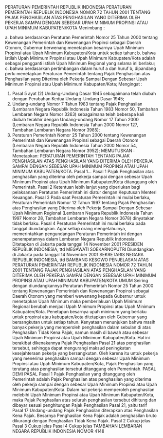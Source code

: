  PERATURAN PEMERINTAH REPUBLIK INDONESIA PERATURAN PEMERINTAH REPUBLIK INDONESIA NOMOR 72 TAHUN 2001 TENTANG PAJAK PENGHASILAN ATAS PENGHASILAN YANG DITERIMA OLEH PEKERJA SAMPAI DENGAN SEBESAR UPAH MINIMUM PROPINSI ATAU UPAH MINIMUM KABUPATEN/KOTA
Menimbang :

a. bahwa berdasarkan Peraturan Pemerintah Nomor 25 Tahun 2000 tentang Kewenangan Pemerintah dan Kewenangan Propinsi sebagai Daerah Otonom, Gubernur berwenang menetapkan besarnya Upah Minimum Propinsi atau Upah Minimum Kabupaten/Kota untuk setiap tahun;
b. bahwa istilah Upah Minimum Propinsi atau Upah Minimum Kabupaten/Kota adalah sebagai pengganti istilah Upah Minimum Regional yang selama ini berlaku;
c. bahwa berdasarkan pertimbangan dalam huruf a dan huruf b, dipandang perlu menetapkan Peraturan Pemerintah tentang Pajak Penghasilan atas Penghasilan yang Diterima oleh Pekerja Sampai Dengan Sebesar Upah Minimum Propinsi atau Upah Minimum Kabupaten/Kota;
Mengingat :

1. Pasal 5 ayat (2) Undang-Undang Dasar 1945 sebagaimana telah diubah dengan Perubahan Kedua Undang-Undang Dasar 1945;
2. Undang-undang Nomor 7 Tahun 1983 tentang Pajak Penghasilan (Lembaran Negara Republik Indonesia Tahun 1983 Nomor 50, Tambahan Lembaran Negara Nomor 3263) sebagaimana telah beberapa kali diubah terakhir dengan Undang-undang Nomor 17 Tahun 2000 (Lembaran Negara Republik Indonesia Tahun 2000 Nomor 127, Tambahan Lembaran Negara Nomor 3985);
3. Peraturan Pemerintah Nomor 25 Tahun 2000 tentang Kewenangan Pemerintah dan Kewenangan Propinsi sebagai Daerah Otonom (Lembaran Negara Republik Indonesia Tahun 2000 Nomor 54, Tambahan Lembaran Negara Nomor 3952);
MEMUTUSKAN :
 Menetapkan: PERATURAN PEMERINTAH TENTANG PAJAK PENGHASILAN ATAS PENGHASILAN YANG DITERIMA OLEH PEKERJA SAMPAI DENGAN SEBESAR UPAH MINIMUM PROPINSI ATAU UPAH MINIMUM KABUPATEN/KOTA. Pasal 1...
Pasal 1
Pajak Penghasilan atas penghasilan yang diterima oleh pekerja sampai dengan sebesar Upah Minimum Propinsi atau Upah Minimum Kabupaten/Kota ditanggung oleh Pemerintah.
Pasal 2
Ketentuan lebih lanjut yang diperlukan bagi pelaksanaan Peraturan Pemerintah ini diatur dengan Keputusan Menteri Keuangan.
Pasal 3
Pada saat Peraturan Pemerintah ini mulai berlaku, Peraturan Pemerintah Nomor 12 Tahun 1997 tentang Pajak Penghasilan atas Penghasilan yang Diterima oleh Pekerja Sampai Dengan Sebesar Upah Minimum Regional (Lembaran Negara Republik Indonesia Tahun 1997 Nomor 28, Tambahan Lembaran Negara Nomor 3678) dinyatakan tidak berlaku.
Pasal 4
Peraturan Pemerintah ini mulai berlaku pada tanggal diundangkan.
Agar setiap orang mengetahuinya, memerintahkan pengundangan Peraturan Pemerintah ini dengan penempatannya dalam Lembaran Negara Republik Indonesia. Ditetapkan di Jakarta pada tanggal 14 November 2001 PRESIDEN REPUBLIK INDONESIA, ttd MEGAWATI SOEKARNOPUTRI Diundangkan di Jakarta pada tanggal 14 November 2001 SEKRETARIS NEGARA REPUBLIK INDONESIA, ttd BAMBANG KESOWO PENJELASAN ATAS PERATURAN PEMERINTAH REPUBLIK INDONESIA NOMOR 72 TAHUN 2001 TENTANG PAJAK PENGHASILAN ATAS PENGHASILAN YANG DITERIMA OLEH PEKERJA SAMPAI DENGAN SEBESAR UPAH MINIMUM PROPINSI ATAU UPAH MINIMUM KABUPATEN/KOTA UMUM Seiring dengan diundangkannya Peraturan Pemerintah Nomor 25 Tahun 2000 tentang Kewenangan Pemerintah dan Kewenangan Propinsi sebagai Daerah Otonom yang memberi wewenang kepada Gubernur untuk menetapkan Upah Minimum maka pemberlakuan Upah Minimum Regional berubah menjadi Upah Minimum Propinsi atau Upah Minimum Kabupaten/Kota. Penetapan besarnya upah minimum yang berlaku untuk propinsi atau kabupaten/kota ditetapkan oleh Gubernur yang bersangkutan untuk setiap tahun. Kenyataan menunjukan bahwa masih banyak pekerja yang memperoleh penghasilan dalam sebulan di atas Penghasilan Tidak Kena Pajak, namun masih di bawah atau sebesar Upah Minimum Propinsi atau Upah Minimum Kabupaten/Kota. Hal ini berakibat dikenakannya Pajak Penghasilan Pasal 21 atas penghasilan tersebut, sehingga dapat mengurangi maksud peningkatan kesejahteraan pekerja yang bersangkutan. Oleh karena itu untuk pekerja yang menerima penghasilan sampai dengan sebesar Upah Minimum Propinsi atau Upah Minimum Kabupaten/Kota, Pajak Penghasilan yang terutang atas penghasilan tersebut ditanggung oleh Pemerintah. PASAL DEMI PASAL
Pasal 1
Pajak Penghasilan yang ditanggung oleh Pemerintah adalah Pajak Penghasilan atas penghasilan yang diterima oleh pekerja sampai dengan sebesar Upah Minimum Propinsi atau Upah Minimum Kabupaten/Kota. Dalam hal pekerja memperoleh penghasilan melebihi Upah Minimum Propinsi atau Upah Minimum Kabupaten/Kota, maka Pajak Penghasilan atas seluruh penghasilan tersebut dihitung dan dibayar sesuai penghitungan Pajak Penghasilan Pasal 21, yaitu tarif Pasal 17 Undang-undang Pajak Penghasilan diterapkan atas Penghasilan Kena Pajak. Besarnya Penghasilan Kena Pajak adalah penghasilan bruto dikurangi dengan Penghasilan Tidak Kena Pajak.
Pasal 2
Cukup jelas
Pasal 3
Cukup jelas
Pasal 4
Cukup jelas TAMBAHAN LEMBARAN NEGARA REPUBLIK INDONESIA NOMOR 4148